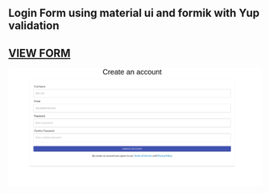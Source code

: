 ## Login Form using material ui and formik with Yup validation

## [VIEW FORM ](https://login-form-material-ui.vercel.app/)

![](form.png)


